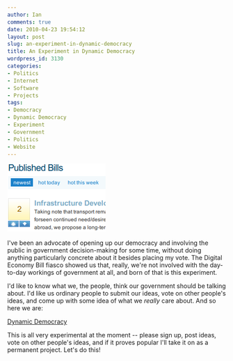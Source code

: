 ```yaml
---
author: Ian
comments: true
date: 2010-04-23 19:54:12
layout: post
slug: an-experiment-in-dynamic-democracy
title: An Experiment in Dynamic Democracy
wordpress_id: 3130
categories:
- Politics
- Internet
- Software
- Projects
tags:
- Democracy
- Dynamic Democracy
- Experiment
- Government
- Politics
- Website
---
```


[![Dynamic Democracy](/blog/2010/04/dd-screen.png)](/blog/2010/04/dd-screen.png)

I've been an advocate of opening up our democracy and involving the public in government decision-making for some time, without doing anything particularly concrete about it besides placing my vote.  The Digital Economy Bill fiasco showed us that, really, we're not involved with the day-to-day workings of government at all, and born of that is this experiment.

I'd like to know what we, the people, think our government should be talking about.  I'd like us ordinary people to submit our ideas, vote on other people's ideas, and come up with some idea of what we _really_ care about.  And so here we are:

[Dynamic Democracy](http://www.dynamicdemocracy.org.uk)

This is all very experimental at the moment -- please sign up, post ideas, vote on other people's ideas, and if it proves popular I'll take it on as a permanent project.  Let's do this!
